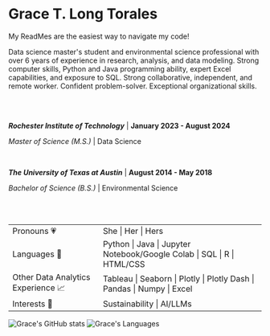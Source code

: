 <!--
**Gracetexana/Gracetexana** is a ✨ _special_ ✨ repository because its `README.md` (this file) appears on your GitHub profile.

Here are some ideas to get you started:

- 🔭 I’m currently working on ...
- 🌱 I’m currently learning ...
- 👯 I’m looking to collaborate on ...
- 🤔 I’m looking for help with ...
- 💬 Ask me about ...
- 📫 How to reach me: ...
- 😄 Pronouns: ...
- ⚡ Fun fact: ...
-->

# Grace T. Long Torales

My ReadMes are the easiest way to navigate my code!

Data science master's student and environmental science professional with over 6 years of experience in research, analysis, and data modeling. Strong computer skills, Python and Java programming ability, expert Excel capabilities, and exposure to SQL. Strong collaborative, independent, and remote worker. Confident problem-solver. Exceptional organizational skills. 

<br>
<br>

***Rochester Institute of Technology*** | **January 2023 - August 2024**

*Master of Science (M.S.)* | Data Science

<br>

***The University of Texas at Austin*** | **August 2014 - May 2018**

*Bachelor of Science (B.S.)* | Environmental Science

<br>
<br>

<table>
  <tr>
    <td>Pronouns 💗</td>    <td>She | Her | Hers</td>
  </tr>
  <tr>
    <td>Languages 👄</td>    <td>Python | Java | Jupyter Notebook/Google Colab | SQL | R | HTML/CSS</td>
  </tr>
  <tr>
    <td>Other Data Analytics Experience 📈</td>    <td>Tableau | Seaborn | Plotly | Plotly Dash | Pandas | Numpy | Excel</td>
  </tr>
  <tr>
    <td>Interests 🌱</td>    <td>Sustainability | AI/LLMs</td>
  </tr>
</table>

![Grace's GitHub stats](https://github-readme-stats.vercel.app/api?username=gracetexana&hide=contribs&theme=merko)
![Grace's Languages](https://github-readme-stats.vercel.app/api/top-langs/?username=gracetexana&layout=compact&theme=merko)
